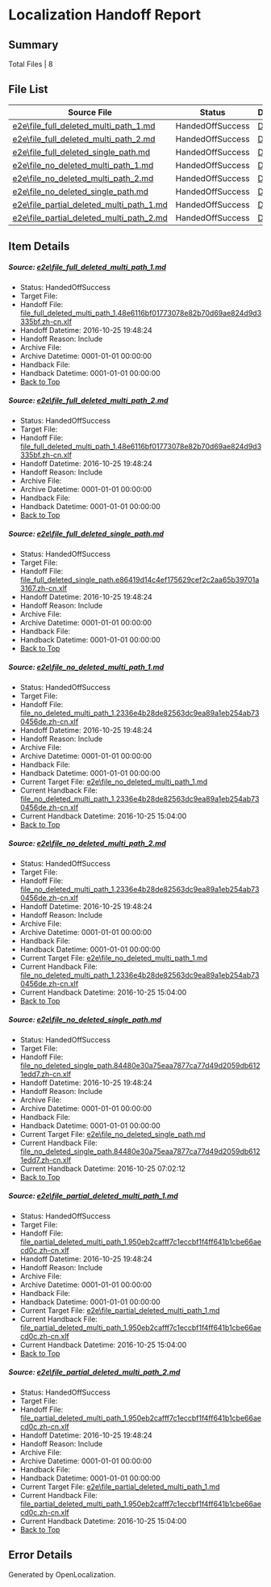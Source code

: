 # <a name='report-top'></a> Localization Handoff Report

## Summary
 Total Files | 8

## File List
 Source File | Status | Details 
 ----------- | ------ | ------- 
 [e2e\file_full_deleted_multi_path_1.md](https://github.com/OpenLocalizationTestOrg/ol-test0/blob/370c212428413cabdae74aac2dca6a68dfe6a469/e2e/file_full_deleted_multi_path_1.md) | HandedOffSuccess | [Details](#a7d2f776047f4b6e69fa7b8d5112fe42529598c71)
 [e2e\file_full_deleted_multi_path_2.md](https://github.com/OpenLocalizationTestOrg/ol-test0/blob/370c212428413cabdae74aac2dca6a68dfe6a469/e2e/file_full_deleted_multi_path_2.md) | HandedOffSuccess | [Details](#a7d2f776047f4b6e69fa7b8d5112fe42529598c72)
 [e2e\file_full_deleted_single_path.md](https://github.com/OpenLocalizationTestOrg/ol-test0/blob/370c212428413cabdae74aac2dca6a68dfe6a469/e2e/file_full_deleted_single_path.md) | HandedOffSuccess | [Details](#0ecdc17e8b75e5bda66524078bdb52d7852b871e3)
 [e2e\file_no_deleted_multi_path_1.md](https://github.com/OpenLocalizationTestOrg/ol-test0/blob/370c212428413cabdae74aac2dca6a68dfe6a469/e2e/file_no_deleted_multi_path_1.md) | HandedOffSuccess | [Details](#d16383abe2e7d7b5f2476049ab111a32ca1314ae4)
 [e2e\file_no_deleted_multi_path_2.md](https://github.com/OpenLocalizationTestOrg/ol-test0/blob/370c212428413cabdae74aac2dca6a68dfe6a469/e2e/file_no_deleted_multi_path_2.md) | HandedOffSuccess | [Details](#d16383abe2e7d7b5f2476049ab111a32ca1314ae5)
 [e2e\file_no_deleted_single_path.md](https://github.com/OpenLocalizationTestOrg/ol-test0/blob/370c212428413cabdae74aac2dca6a68dfe6a469/e2e/file_no_deleted_single_path.md) | HandedOffSuccess | [Details](#e8b3f1dbfcffce4b2f2d3c1c6b57d66b342154856)
 [e2e\file_partial_deleted_multi_path_1.md](https://github.com/OpenLocalizationTestOrg/ol-test0/blob/370c212428413cabdae74aac2dca6a68dfe6a469/e2e/file_partial_deleted_multi_path_1.md) | HandedOffSuccess | [Details](#1ea06ec9eeb3244a79fdf9016c1fdd8cf186273a7)
 [e2e\file_partial_deleted_multi_path_2.md](https://github.com/OpenLocalizationTestOrg/ol-test0/blob/370c212428413cabdae74aac2dca6a68dfe6a469/e2e/file_partial_deleted_multi_path_2.md) | HandedOffSuccess | [Details](#1ea06ec9eeb3244a79fdf9016c1fdd8cf186273a8)

## Item Details
##### <a name='a7d2f776047f4b6e69fa7b8d5112fe42529598c71'></a> Source: [e2e\file_full_deleted_multi_path_1.md](https://github.com/OpenLocalizationTestOrg/ol-test0/blob/370c212428413cabdae74aac2dca6a68dfe6a469/e2e/file_full_deleted_multi_path_1.md)
* Status: HandedOffSuccess
* Target File: 
* Handoff File: [file_full_deleted_multi_path_1.48e6116bf01773078e82b70d69ae824d9d3335bf.zh-cn.xlf](https://github.com/OpenLocalizationTestOrg/ol-test0-handoff/blob/f12cef55e88281f5faf6a2d4e6ec53708dda6521/ol-handoff/OpenLocalizationTestOrg/ol-test0-zhcn/shujia/ht/file_full_deleted_multi_path_1.48e6116bf01773078e82b70d69ae824d9d3335bf.zh-cn.xlf)
* Handoff Datetime: 2016-10-25 19:48:24
* Handoff Reason: Include
* Archive File: 
* Archive Datetime: 0001-01-01 00:00:00
* Handback File: 
* Handback Datetime: 0001-01-01 00:00:00
* [Back to Top](#report-top)

##### <a name='a7d2f776047f4b6e69fa7b8d5112fe42529598c72'></a> Source: [e2e\file_full_deleted_multi_path_2.md](https://github.com/OpenLocalizationTestOrg/ol-test0/blob/370c212428413cabdae74aac2dca6a68dfe6a469/e2e/file_full_deleted_multi_path_2.md)
* Status: HandedOffSuccess
* Target File: 
* Handoff File: [file_full_deleted_multi_path_1.48e6116bf01773078e82b70d69ae824d9d3335bf.zh-cn.xlf](https://github.com/OpenLocalizationTestOrg/ol-test0-handoff/blob/f12cef55e88281f5faf6a2d4e6ec53708dda6521/ol-handoff/OpenLocalizationTestOrg/ol-test0-zhcn/shujia/ht/file_full_deleted_multi_path_1.48e6116bf01773078e82b70d69ae824d9d3335bf.zh-cn.xlf)
* Handoff Datetime: 2016-10-25 19:48:24
* Handoff Reason: Include
* Archive File: 
* Archive Datetime: 0001-01-01 00:00:00
* Handback File: 
* Handback Datetime: 0001-01-01 00:00:00
* [Back to Top](#report-top)

##### <a name='0ecdc17e8b75e5bda66524078bdb52d7852b871e3'></a> Source: [e2e\file_full_deleted_single_path.md](https://github.com/OpenLocalizationTestOrg/ol-test0/blob/370c212428413cabdae74aac2dca6a68dfe6a469/e2e/file_full_deleted_single_path.md)
* Status: HandedOffSuccess
* Target File: 
* Handoff File: [file_full_deleted_single_path.e86419d14c4ef175629cef2c2aa65b39701a3167.zh-cn.xlf](https://github.com/OpenLocalizationTestOrg/ol-test0-handoff/blob/f12cef55e88281f5faf6a2d4e6ec53708dda6521/ol-handoff/OpenLocalizationTestOrg/ol-test0-zhcn/shujia/ht/file_full_deleted_single_path.e86419d14c4ef175629cef2c2aa65b39701a3167.zh-cn.xlf)
* Handoff Datetime: 2016-10-25 19:48:24
* Handoff Reason: Include
* Archive File: 
* Archive Datetime: 0001-01-01 00:00:00
* Handback File: 
* Handback Datetime: 0001-01-01 00:00:00
* [Back to Top](#report-top)

##### <a name='d16383abe2e7d7b5f2476049ab111a32ca1314ae4'></a> Source: [e2e\file_no_deleted_multi_path_1.md](https://github.com/OpenLocalizationTestOrg/ol-test0/blob/370c212428413cabdae74aac2dca6a68dfe6a469/e2e/file_no_deleted_multi_path_1.md)
* Status: HandedOffSuccess
* Target File: 
* Handoff File: [file_no_deleted_multi_path_1.2336e4b28de82563dc9ea89a1eb254ab730456de.zh-cn.xlf](https://github.com/OpenLocalizationTestOrg/ol-test0-handoff/blob/f12cef55e88281f5faf6a2d4e6ec53708dda6521/ol-handoff/OpenLocalizationTestOrg/ol-test0-zhcn/shujia/ht/file_no_deleted_multi_path_1.2336e4b28de82563dc9ea89a1eb254ab730456de.zh-cn.xlf)
* Handoff Datetime: 2016-10-25 19:48:24
* Handoff Reason: Include
* Archive File: 
* Archive Datetime: 0001-01-01 00:00:00
* Handback File: 
* Handback Datetime: 0001-01-01 00:00:00
* Current Target File: [e2e\file_no_deleted_multi_path_1.md](https://github.com/OpenLocalizationTestOrg/ol-test0-zhcn/blob/4e543c43637b06c624cdb13eb6c16bf1f488bbf0/e2e/file_no_deleted_multi_path_1.md)
* Current Handback File: [file_no_deleted_multi_path_1.2336e4b28de82563dc9ea89a1eb254ab730456de.zh-cn.xlf](https://github.com/OpenLocalizationTestOrg/ol-test0-handback/blob/3f5b6b8fdc38ee339791281bbff638408df8c24d/ol-handback/OpenLocalizationTestOrg/ol-test0-zhcn/shujia/ht/file_no_deleted_multi_path_1.2336e4b28de82563dc9ea89a1eb254ab730456de.zh-cn.xlf)
* Current Handback Datetime: 2016-10-25 15:04:00
* [Back to Top](#report-top)

##### <a name='d16383abe2e7d7b5f2476049ab111a32ca1314ae5'></a> Source: [e2e\file_no_deleted_multi_path_2.md](https://github.com/OpenLocalizationTestOrg/ol-test0/blob/370c212428413cabdae74aac2dca6a68dfe6a469/e2e/file_no_deleted_multi_path_2.md)
* Status: HandedOffSuccess
* Target File: 
* Handoff File: [file_no_deleted_multi_path_1.2336e4b28de82563dc9ea89a1eb254ab730456de.zh-cn.xlf](https://github.com/OpenLocalizationTestOrg/ol-test0-handoff/blob/f12cef55e88281f5faf6a2d4e6ec53708dda6521/ol-handoff/OpenLocalizationTestOrg/ol-test0-zhcn/shujia/ht/file_no_deleted_multi_path_1.2336e4b28de82563dc9ea89a1eb254ab730456de.zh-cn.xlf)
* Handoff Datetime: 2016-10-25 19:48:24
* Handoff Reason: Include
* Archive File: 
* Archive Datetime: 0001-01-01 00:00:00
* Handback File: 
* Handback Datetime: 0001-01-01 00:00:00
* Current Target File: [e2e\file_no_deleted_multi_path_1.md](https://github.com/OpenLocalizationTestOrg/ol-test0-zhcn/blob/4e543c43637b06c624cdb13eb6c16bf1f488bbf0/e2e/file_no_deleted_multi_path_1.md)
* Current Handback File: [file_no_deleted_multi_path_1.2336e4b28de82563dc9ea89a1eb254ab730456de.zh-cn.xlf](https://github.com/OpenLocalizationTestOrg/ol-test0-handback/blob/3f5b6b8fdc38ee339791281bbff638408df8c24d/ol-handback/OpenLocalizationTestOrg/ol-test0-zhcn/shujia/ht/file_no_deleted_multi_path_1.2336e4b28de82563dc9ea89a1eb254ab730456de.zh-cn.xlf)
* Current Handback Datetime: 2016-10-25 15:04:00
* [Back to Top](#report-top)

##### <a name='e8b3f1dbfcffce4b2f2d3c1c6b57d66b342154856'></a> Source: [e2e\file_no_deleted_single_path.md](https://github.com/OpenLocalizationTestOrg/ol-test0/blob/370c212428413cabdae74aac2dca6a68dfe6a469/e2e/file_no_deleted_single_path.md)
* Status: HandedOffSuccess
* Target File: 
* Handoff File: [file_no_deleted_single_path.84480e30a75eaa7877ca77d49d2059db6121edd7.zh-cn.xlf](https://github.com/OpenLocalizationTestOrg/ol-test0-handoff/blob/f12cef55e88281f5faf6a2d4e6ec53708dda6521/ol-handoff/OpenLocalizationTestOrg/ol-test0-zhcn/shujia/ht/file_no_deleted_single_path.84480e30a75eaa7877ca77d49d2059db6121edd7.zh-cn.xlf)
* Handoff Datetime: 2016-10-25 19:48:24
* Handoff Reason: Include
* Archive File: 
* Archive Datetime: 0001-01-01 00:00:00
* Handback File: 
* Handback Datetime: 0001-01-01 00:00:00
* Current Target File: [e2e\file_no_deleted_single_path.md](https://github.com/OpenLocalizationTestOrg/ol-test0-zhcn/blob/b1c9e3ade8318c190505d38408bced62ea347be8/e2e/file_no_deleted_single_path.md)
* Current Handback File: [file_no_deleted_single_path.84480e30a75eaa7877ca77d49d2059db6121edd7.zh-cn.xlf](https://github.com/OpenLocalizationTestOrg/ol-test0-handback/blob/c0d1364784743faf6d390624d2a4ecacedbc519d/ol-handback/OpenLocalizationTestOrg/ol-test0-zhcn/shujia/mt/file_no_deleted_single_path.84480e30a75eaa7877ca77d49d2059db6121edd7.zh-cn.xlf)
* Current Handback Datetime: 2016-10-25 07:02:12
* [Back to Top](#report-top)

##### <a name='1ea06ec9eeb3244a79fdf9016c1fdd8cf186273a7'></a> Source: [e2e\file_partial_deleted_multi_path_1.md](https://github.com/OpenLocalizationTestOrg/ol-test0/blob/370c212428413cabdae74aac2dca6a68dfe6a469/e2e/file_partial_deleted_multi_path_1.md)
* Status: HandedOffSuccess
* Target File: 
* Handoff File: [file_partial_deleted_multi_path_1.950eb2cafff7c1eccbf1f4ff641b1cbe66aecd0c.zh-cn.xlf](https://github.com/OpenLocalizationTestOrg/ol-test0-handoff/blob/f12cef55e88281f5faf6a2d4e6ec53708dda6521/ol-handoff/OpenLocalizationTestOrg/ol-test0-zhcn/shujia/ht/file_partial_deleted_multi_path_1.950eb2cafff7c1eccbf1f4ff641b1cbe66aecd0c.zh-cn.xlf)
* Handoff Datetime: 2016-10-25 19:48:24
* Handoff Reason: Include
* Archive File: 
* Archive Datetime: 0001-01-01 00:00:00
* Handback File: 
* Handback Datetime: 0001-01-01 00:00:00
* Current Target File: [e2e\file_partial_deleted_multi_path_1.md](https://github.com/OpenLocalizationTestOrg/ol-test0-zhcn/blob/4e543c43637b06c624cdb13eb6c16bf1f488bbf0/e2e/file_partial_deleted_multi_path_1.md)
* Current Handback File: [file_partial_deleted_multi_path_1.950eb2cafff7c1eccbf1f4ff641b1cbe66aecd0c.zh-cn.xlf](https://github.com/OpenLocalizationTestOrg/ol-test0-handback/blob/3f5b6b8fdc38ee339791281bbff638408df8c24d/ol-handback/OpenLocalizationTestOrg/ol-test0-zhcn/shujia/ht/file_partial_deleted_multi_path_1.950eb2cafff7c1eccbf1f4ff641b1cbe66aecd0c.zh-cn.xlf)
* Current Handback Datetime: 2016-10-25 15:04:00
* [Back to Top](#report-top)

##### <a name='1ea06ec9eeb3244a79fdf9016c1fdd8cf186273a8'></a> Source: [e2e\file_partial_deleted_multi_path_2.md](https://github.com/OpenLocalizationTestOrg/ol-test0/blob/370c212428413cabdae74aac2dca6a68dfe6a469/e2e/file_partial_deleted_multi_path_2.md)
* Status: HandedOffSuccess
* Target File: 
* Handoff File: [file_partial_deleted_multi_path_1.950eb2cafff7c1eccbf1f4ff641b1cbe66aecd0c.zh-cn.xlf](https://github.com/OpenLocalizationTestOrg/ol-test0-handoff/blob/f12cef55e88281f5faf6a2d4e6ec53708dda6521/ol-handoff/OpenLocalizationTestOrg/ol-test0-zhcn/shujia/ht/file_partial_deleted_multi_path_1.950eb2cafff7c1eccbf1f4ff641b1cbe66aecd0c.zh-cn.xlf)
* Handoff Datetime: 2016-10-25 19:48:24
* Handoff Reason: Include
* Archive File: 
* Archive Datetime: 0001-01-01 00:00:00
* Handback File: 
* Handback Datetime: 0001-01-01 00:00:00
* Current Target File: [e2e\file_partial_deleted_multi_path_1.md](https://github.com/OpenLocalizationTestOrg/ol-test0-zhcn/blob/4e543c43637b06c624cdb13eb6c16bf1f488bbf0/e2e/file_partial_deleted_multi_path_1.md)
* Current Handback File: [file_partial_deleted_multi_path_1.950eb2cafff7c1eccbf1f4ff641b1cbe66aecd0c.zh-cn.xlf](https://github.com/OpenLocalizationTestOrg/ol-test0-handback/blob/3f5b6b8fdc38ee339791281bbff638408df8c24d/ol-handback/OpenLocalizationTestOrg/ol-test0-zhcn/shujia/ht/file_partial_deleted_multi_path_1.950eb2cafff7c1eccbf1f4ff641b1cbe66aecd0c.zh-cn.xlf)
* Current Handback Datetime: 2016-10-25 15:04:00
* [Back to Top](#report-top)


## Error Details

Generated by OpenLocalization.
